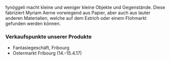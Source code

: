 fynöggeli macht kleine und weniger kleine Objekte und Gegenstände.
Diese fabriziert Myriam Aerne vorwiegend aus Papier, aber auch aus lauter anderen Materialien, welche auf dem Estrich oder einem Flohmarkt gefunden werden können.

### Verkaufspunkte unserer Produkte

- Fantasiegeschäft, Fribourg
- Ostermarkt Fribourg (14.–15.4.17)

